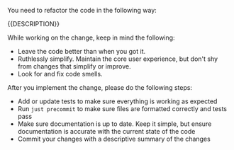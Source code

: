 You need to refactor the code in the following way:

{{DESCRIPTION}}

While working on the change, keep in mind the following:
- Leave the code better than when you got it.
- Ruthlessly simplify. Maintain the core user experience, but don't shy from changes that simplify or improve.
- Look for and fix code smells.


After you implement the change, please do the following steps:
- Add or update tests to make sure everything is working as expected
- Run `just precommit` to make sure files are formatted correctly and tests pass
- Make sure documentation is up to date. Keep it simple, but ensure documentation is accurate with the current state of the code
- Commit your changes with a descriptive summary of the changes
